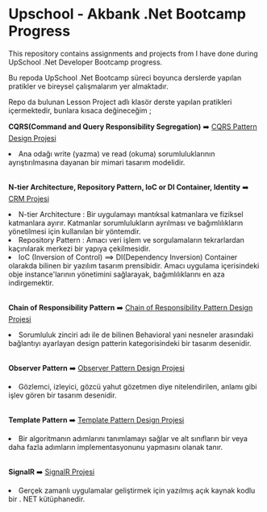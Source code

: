 <h1> Upschool - Akbank .Net Bootcamp Progress  </h1>

<p> This repository contains assignments and projects from I have done during UpSchool .Net Developer Bootcamp progress.</p>
<p> Bu repoda UpSchool .Net Bootcamp süreci boyunca derslerde yapılan pratikler ve bireysel çalışmalarım yer almaktadır.</p>
<p> Repo da bulunan Lesson Project adlı klasör derste yapılan pratikleri içermektedir, bunlara kısaca değineceğim ; </p>
<p> <b> CQRS(Command and Query Responsibility Segregation)</b> ➡️ <a href="https://github.com/safakca/UpSchoolProgress/tree/main/LessonProjects/CQRS"> CQRS Pattern Design Projesi</a>  </p>
<li> Ana odağı write (yazma) ve read (okuma) sorumluluklarının ayrıştırılmasına dayanan bir mimari tasarım modelidir. </li>  
</br>

<p><b>N-tier Architecture, Repository Pattern, IoC or DI Container, Identity</b> ➡️ <a href="https://github.com/safakca/UpSchoolProgress/tree/main/LessonProjects/CRM"> CRM Projesi</a> </p>
<li> N-tier Architecture : Bir uygulamayı mantıksal katmanlara ve fiziksel katmanlara ayırır. Katmanlar sorumlulukların ayrılması ve bağımlılıkların yönetilmesi için kullanılan bir yöntemdir.</li>
<li> Repository Pattern : Amacı veri işlem ve sorgulamaların tekrarlardan kaçınılarak merkezi bir yapıya çekilmesidir.</li>
<li> IoC (Inversion of Control) ⟹ DI(Dependency Inversion) Container olarakda bilinen bir yazılım tasarım prensibidir. Amacı uygulama içerisindeki obje instance'larının yönetimini sağlarayak, bağımlılıklarını en aza indirgemektir. </li>
</br>

<p><b>Chain of Responsibility Pattern</b> ➡️ <a href="https://github.com/safakca/UpSchoolProgress/tree/main/LessonProjects/ChainOf"> Chain of Responsibility Pattern Design Projesi</a> </p>
<li> Sorumluluk zinciri adı ile de bilinen Behavioral yani nesneler arasındaki bağlantıyı ayarlayan design patterin kategorisindeki  bir tasarım desenidir. </li>
</br>

<p><b>Observer Pattern</b> ➡️ <a href="https://github.com/safakca/UpSchoolProgress/tree/main/LessonProjects/Observer">Observer Pattern Design Projesi</a> </p>
<li>Gözlemci, izleyici, gözcü yahut gözetmen diye nitelendirilen, anlamı gibi işlev gören bir tasarım desenidir.</li>
</br>

<p><b>Template Pattern</b> ➡️ <a href="https://github.com/safakca/UpSchoolProgress/tree/main/LessonProjects/TemplatePattern">Template Pattern Design Projesi</a> </p>
<li>Bir algoritmanın adımlarını tanımlamayı sağlar ve alt sınıfların bir veya daha fazla adımların implementasyonunu yapmasını olanak tanır.</li>
</br>

<p><b>SignalR</b> ➡️ <a href="https://github.com/safakca/UpSchoolProgress/tree/main/LessonProjects/TemplatePattern">SignalR Projesi</a> </p>
<li>Gerçek zamanlı uygulamalar geliştirmek için yazılmış açık kaynak kodlu bir . NET kütüphanedir.</li>
